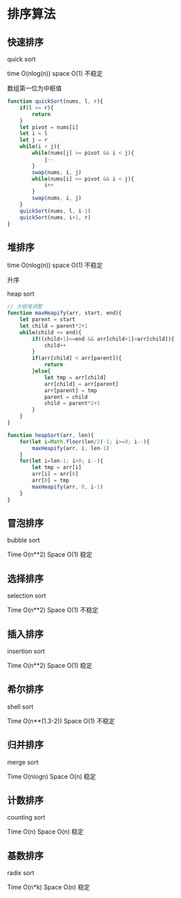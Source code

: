 # 排序算法

## 快速排序

quick sort

time O(nlog(n)) space O(1) 不稳定

数组第一位为中枢值

```javascript
function quickSort(nums, l, r){
    if(l >= r){
        return
    }
    let pivot = nums[i]
    let i = l
    let j = r
    while(i < j){
        while(nums[j] >= pivot && i < j){
            j--
        }
        swap(nums, i, j)
        while(nums[i] <= pivot && i < j){
            i++
        }
        swap(nums, i, j)
    }
    quickSort(nums, l, i-1)
    quickSort(nums, i+1, r)
}
```

## 堆排序

time O(nlog(n)) space O(1) 不稳定

升序

heap sort

```javascript
// 大根堆调整
function maxHeapify(arr, start, end){
    let parent = start
    let child = parent*2+1
    while(child <= end){
        if((child+1)<=end && arr[child+1]>arr[child]){
            child++
        }
        if(arr[child] < arr[parent]){
            return
        }else{
            let tmp = arr[child]
            arr[child] = arr[parent]
            arr[parent] = tmp
            parent = child
            child = parent*2+1
        }
    }
}

function heapSort(arr, len){
    for(let i=Math.floor(len/2)-1; i>=0; i--){
        maxHeapify(arr, i, len-1)
    }
    for(let i=len-1; i>0; i--){
        let tmp = arr[i]
        arr[i] = arr[0]
        arr[0] = tmp
        maxHeapify(arr, 0, i-1)
    }
}
```

## 冒泡排序

bubble sort

Time O(n**2) Space O(1) 稳定

## 选择排序

selection sort

Time O(n**2) Space O(1) 不稳定

## 插入排序

insertion sort

Time O(n**2) Space O(1) 稳定

## 希尔排序

shell sort

Time O(n**(1.3-2)) Space O(1) 不稳定

## 归并排序

merge sort

Time O(nlogn) Space O(n) 稳定

## 计数排序

counting sort

Time O(n) Space O(n) 稳定

## 基数排序

radix sort

Time O(n*k) Space O(n) 稳定